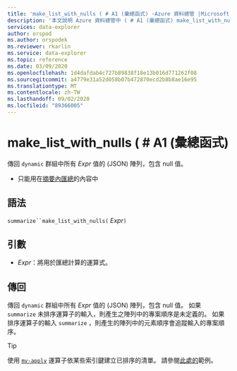 ```yaml
---
title: 'make_list_with_nulls ( # A1 (彙總函式) -Azure 資料總管 |Microsoft Docs'
description: '本文說明 Azure 資料總管中 ( # A1 (彙總函式) make_list_with_nulls。'
services: data-explorer
author: orspod
ms.author: orspodek
ms.reviewer: rkarlin
ms.service: data-explorer
ms.topic: reference
ms.date: 03/09/2020
ms.openlocfilehash: 1d4dafdab4c727b89838f18e13b016d771262f08
ms.sourcegitcommit: a4779e31a52d058b07b472870ecd2b8b8ae16e95
ms.translationtype: MT
ms.contentlocale: zh-TW
ms.lasthandoff: 09/02/2020
ms.locfileid: "89366005"
---
```

# <a name="make_list_with_nulls-aggregation-function"></a>make_list_with_nulls ( # A1 (彙總函式) 

傳回 `dynamic` 群組中所有 *Expr* 值的 (JSON) 陣列，包含 null 值。

* 只能用在[摘要內匯總](summarizeoperator.md)的內容中

## <a name="syntax"></a>語法

`summarize``make_list_with_nulls(` *Expr*`)`

## <a name="arguments"></a>引數

* *Expr*：將用於匯總計算的運算式。

## <a name="returns"></a>傳回

傳回 `dynamic` 群組中所有 *Expr* 值的 (JSON) 陣列，包含 null 值。
如果 `summarize` 未排序運算子的輸入，則產生之陣列中的專案順序是未定義的。
如果排序運算子的輸入 `summarize` ，則產生的陣列中的元素順序會追蹤輸入的專案順序。

> [!TIP]
> 使用 [`mv-apply`](./mv-applyoperator.md) 運算子依某些索引鍵建立已排序的清單。 請參閱[此處的](./mv-applyoperator.md#using-the-mv-apply-operator-to-sort-the-output-of-make_list-aggregate-by-some-key)範例。
